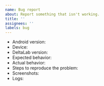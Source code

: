 ```yaml
---
name: Bug report
about: Report something that isn't working.
title: ''
assignees: ''
labels: bug
---
```


<!--
Please fill out as much of this form as you can (leaving out stuff that is not applicable is ok).
-->

- Android version:
- Device:
- DeltaLab version:
- Expected behavior:
- Actual behavior:
- Steps to reproduce the problem:
- Screenshots:
- Logs:

<!--
Debug logs can be copied from within the DeltaLab app with
Settings menu -> Advanced -> View log

Logs may contain private data 
which shall be removed or anonymised prior to posting.
-->

